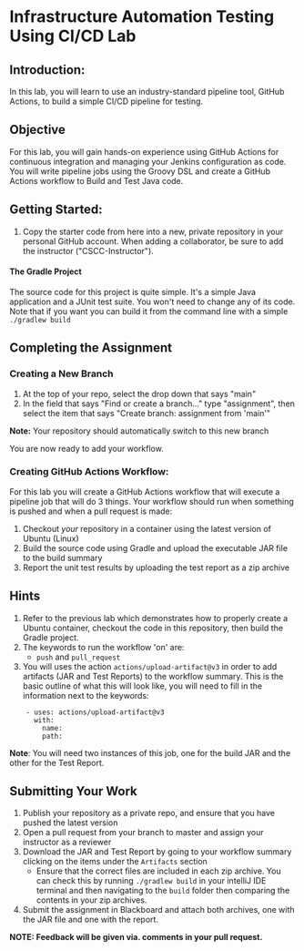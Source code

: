 # Infrastructure Automation Testing Using CI/CD Lab

## Introduction: 

In this lab, you will learn to use an  industry-standard pipeline tool, GitHub Actions, to build a simple CI/CD pipeline for testing.  

## Objective

For this lab, you will gain hands-on experience using GitHub Actions for continuous integration and managing your Jenkins configuration
as code.  You will write pipeline jobs using the Groovy DSL and create a GitHub Actions workflow to Build and Test Java code.

## Getting Started:

1. Copy the starter code from here into a new, private repository in your personal GitHub account. When adding a collaborator, be sure to add the instructor ("CSCC-Instructor").

#### The Gradle Project

The source code for this project is quite simple.  It's a simple Java application and a JUnit test suite.  You won't need to change any of its code.  Note that if you want you can build it from the command line with a simple `./gradlew build`

## Completing the Assignment

### Creating a New Branch
1. At the top of your repo, select the drop down that says "main"
1. In the field that says "Find or create a branch..." type "assignment", then select the item that says "Create branch: assignment from 'main'"

**Note:** Your repository should automatically switch to this new branch

You are now ready to add your workflow.

### Creating GitHub Actions Workflow: 

For this lab you will create a GitHub Actions workflow that will execute a pipeline job that will do 3 things. Your workflow should run when something is pushed and when a pull request is made:
1. Checkout _your_ repository in a container using the latest version of Ubuntu (Linux)
1. Build the source code using Gradle and upload the executable JAR file to the build summary
1. Report the unit test results by uploading the test report as a zip archive

## Hints
1. Refer to the previous lab which demonstrates how to properly create a Ubuntu container, checkout the code in this repository, then build the Gradle project.
1. The keywords to run the workflow 'on' are:
   * `push` and `pull_request`
1. You will uses the action `actions/upload-artifact@v3` in order to add artifacts (JAR and Test Reports) to the workflow summary. This is the basic outline of what this will look like, you will need to fill in the information next to the keywords:

```
    - uses: actions/upload-artifact@v3
      with:
        name:
        path:
```

**Note**: You will need two instances of this job, one for the build JAR and the other for the Test Report.

## Submitting Your Work

1. Publish your repository as a private repo, and ensure that you have pushed the latest version
1. Open a pull request from your branch to master and assign your instructor as a reviewer
1. Download the JAR and Test Report by going to your workflow summary clicking on the items under the `Artifacts` section
   * Ensure that the correct files are included in each zip archive. You can check this by running `./gradlew build` in your intelliJ IDE terminal and then navigating to the `build` folder then comparing the contents in your zip archives.
1. Submit the assignment in Blackboard and attach both archives, one with the JAR file and one with the report.

__NOTE: Feedback will be given via. comments in your pull request.__
